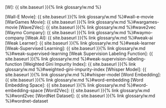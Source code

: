 [W]: {{ site.baseurl }}{% link glossary/w.md %}

[Wall-E Movie]: {{ site.baseurl }}{% link glossary/w.md %}#wall-e-movie
[WarGames Movie]: {{ site.baseurl }}{% link glossary/w.md %}#wargames-movie
[Wave2Vec]: {{ site.baseurl }}{% link glossary/w.md %}#wave2vec
[Waymo Company]: {{ site.baseurl }}{% link glossary/w.md %}#waymo-company
[Weak AI]: {{ site.baseurl }}{% link glossary/w.md %}#weak-ai
[Weak Learner]: {{ site.baseurl }}{% link glossary/w.md %}#weak-learner
[Weak-Supervised Learning]: {{ site.baseurl }}{% link glossary/w.md %}#weak-supervised-learning
[Weak Supervision Labeling Function]: {{ site.baseurl }}{% link glossary/w.md %}#weak-supervision-labeling-function
[Weighted Gini Impurity Index]: {{ site.baseurl }}{% link glossary/w.md %}#weighted-gini-impurity-index
[Whisper Model]: {{ site.baseurl }}{% link glossary/w.md %}#whisper-model
[Word Embedding]: {{ site.baseurl }}{% link glossary/w.md %}#word-embedding
[Word Embedding Space]: {{ site.baseurl }}{% link glossary/w.md %}#word-embedding-space
[Word2Vec]: {{ site.baseurl }}{% link glossary/w.md %}#word2vec
[WordNet Dataset]: {{ site.baseurl }}{% link glossary/w.md %}#wordnet-dataset
